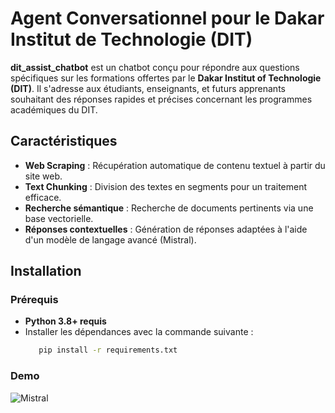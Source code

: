 # Agent Conversationnel pour le Dakar Institut de Technologie (DIT)

**dit_assist_chatbot** est un chatbot conçu pour répondre aux questions spécifiques sur les formations offertes par le **Dakar Institut of Technologie (DIT)**. Il s'adresse aux étudiants, enseignants, et futurs apprenants souhaitant des réponses rapides et précises concernant les programmes académiques du DIT.

## Caractéristiques

- **Web Scraping** : Récupération automatique de contenu textuel à partir du site web.
- **Text Chunking** : Division des textes en segments pour un traitement efficace.
- **Recherche sémantique** : Recherche de documents pertinents via une base vectorielle.
- **Réponses contextuelles** : Génération de réponses adaptées à l'aide d'un modèle de langage avancé (Mistral).

## Installation

### Prérequis

- **Python 3.8+ requis**
- Installer les dépendances avec la commande suivante :
  ```bash
     pip install -r requirements.txt

### Demo 
![Mistral](./image1.jpg)
